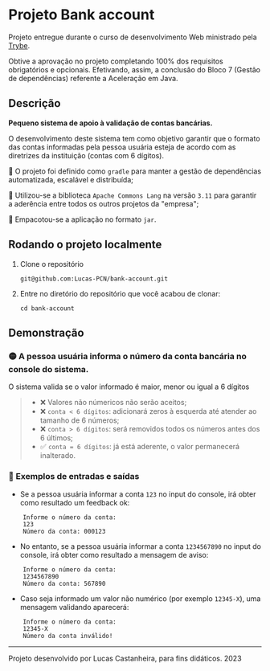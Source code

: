 # Projeto Bank account

<p>Projeto entregue durante o curso de desenvolvimento Web ministrado pela <a href="https://www.betrybe.com" targe="_blank" rel="nofollow">Trybe</a>.</p>

<p>Obtive a aprovação no projeto completando 100% dos requisitos obrigatórios e opcionais. Efetivando, assim, a conclusão do Bloco 7 (Gestão de dependências) referente a Aceleração em Java.</p>

## Descrição
**Pequeno sistema de apoio à validação de contas bancárias.**

O desenvolvimento deste sistema tem como objetivo garantir que o formato das contas informadas pela pessoa usuária esteja de acordo com as diretrizes da  instituição (contas com 6 dígitos).

:pushpin: O projeto foi definido como `gradle` para manter a gestão de dependências automatizada, escalável e distribuída;

:pushpin: Utilizou-se a biblioteca `Apache Commons Lang` na versão `3.11` para garantir a aderência entre todos os outros projetos da "empresa";

:pushpin: Empacotou-se a aplicação no formato `jar`.

## Rodando o projeto localmente
  1. Clone o repositório
   
     `git@github.com:Lucas-PCN/bank-account.git`
    
  2. Entre no diretório do repositório que você acabou de clonar:
  
     `cd bank-account`

## Demonstração

### 🟡 A pessoa usuária informa o número da conta bancária no console do sistema. 

O sistema valida se o valor informado é maior, menor ou igual a 6 dígitos    

> - ❌ Valores não númericos não serão aceitos;
> - ❌ `conta < 6 dígitos`: adicionará zeros à esquerda até atender ao tamanho de 6 números;
> - ❌ `conta > 6 dígitos`: será removidos todos os números antes dos 6 últimos;
> - ✅ `conta = 6 dígitos`: já está aderente, o valor permanecerá inalterado.

### 🔸 Exemplos de entradas e saídas

- Se a pessoa usuária informar a conta `123` no input do console, irá obter como resultado um feedback ok:
```
    Informe o número da conta:
    123
    Número da conta: 000123
```

- No entanto, se a pessoa usuária informar a conta `1234567890` no input do console, irá obter como resultado a mensagem de aviso:
```
    Informe o número da conta:
    1234567890
    Número da conta: 567890
```

- Caso seja informado um valor não numérico (por exemplo `12345-X`), uma mensagem validando aparecerá:
```
    Informe o número da conta: 
    12345-X
    Número da conta inválido!
```
---

Projeto desenvolvido por Lucas Castanheira, para fins didáticos. 2023
